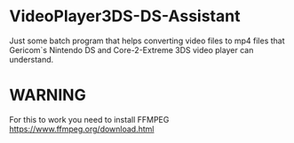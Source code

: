 # VideoPlayer3DS-DS-Assistant
Just some batch program that helps converting video files to mp4 files that Gericom`s Nintendo DS and Core-2-Extreme 3DS video player can understand.

# WARNING
For this to work you need to install FFMPEG
https://www.ffmpeg.org/download.html
